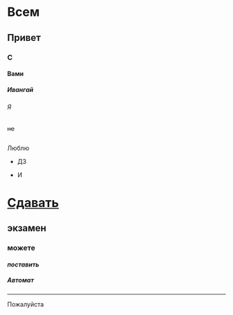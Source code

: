 # Всем
## Привет
### С
#### Вами
##### Ивангай
###### Я
~~не~~
```html

```
Люблю
* ДЗ
- И
# [Сдавать](https://www.youtube.com/watch?v=dQw4w9WgXcQ)
## **экзамен**
### __можете__
#### _поставить_
##### Автомат

---

Пожалуйста 

